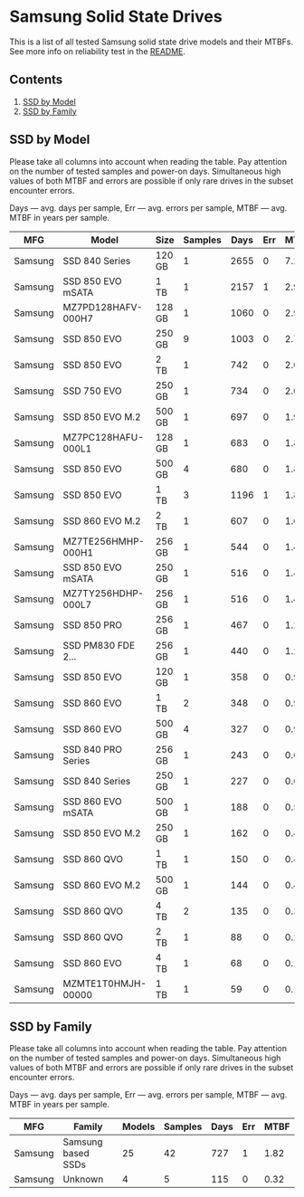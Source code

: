 Samsung Solid State Drives
==========================

This is a list of all tested Samsung solid state drive models and their MTBFs. See
more info on reliability test in the [README](https://github.com/bsdhw/SMART).

Contents
--------

1. [ SSD by Model  ](#ssd-by-model)
2. [ SSD by Family ](#ssd-by-family)

SSD by Model
------------

Please take all columns into account when reading the table. Pay attention on the
number of tested samples and power-on days. Simultaneous high values of both MTBF
and errors are possible if only rare drives in the subset encounter errors.

Days   — avg. days per sample,
Err    — avg. errors per sample,
MTBF   — avg. MTBF in years per sample.

| MFG       | Model              | Size   | Samples | Days  | Err   | MTBF   |
|-----------|--------------------|--------|---------|-------|-------|--------|
| Samsung   | SSD 840 Series     | 120 GB | 1       | 2655  | 0     | 7.28   |
| Samsung   | SSD 850 EVO mSATA  | 1 TB   | 1       | 2157  | 1     | 2.96   |
| Samsung   | MZ7PD128HAFV-000H7 | 128 GB | 1       | 1060  | 0     | 2.91   |
| Samsung   | SSD 850 EVO        | 250 GB | 9       | 1003  | 0     | 2.75   |
| Samsung   | SSD 850 EVO        | 2 TB   | 1       | 742   | 0     | 2.03   |
| Samsung   | SSD 750 EVO        | 250 GB | 1       | 734   | 0     | 2.01   |
| Samsung   | SSD 850 EVO M.2    | 500 GB | 1       | 697   | 0     | 1.91   |
| Samsung   | MZ7PC128HAFU-000L1 | 128 GB | 1       | 683   | 0     | 1.87   |
| Samsung   | SSD 850 EVO        | 500 GB | 4       | 680   | 0     | 1.86   |
| Samsung   | SSD 850 EVO        | 1 TB   | 3       | 1196  | 1     | 1.80   |
| Samsung   | SSD 860 EVO M.2    | 2 TB   | 1       | 607   | 0     | 1.66   |
| Samsung   | MZ7TE256HMHP-000H1 | 256 GB | 1       | 544   | 0     | 1.49   |
| Samsung   | SSD 850 EVO mSATA  | 250 GB | 1       | 516   | 0     | 1.42   |
| Samsung   | MZ7TY256HDHP-000L7 | 256 GB | 1       | 516   | 0     | 1.41   |
| Samsung   | SSD 850 PRO        | 256 GB | 1       | 467   | 0     | 1.28   |
| Samsung   | SSD PM830 FDE 2... | 256 GB | 1       | 440   | 0     | 1.21   |
| Samsung   | SSD 850 EVO        | 120 GB | 1       | 358   | 0     | 0.98   |
| Samsung   | SSD 860 EVO        | 1 TB   | 2       | 348   | 0     | 0.96   |
| Samsung   | SSD 860 EVO        | 500 GB | 4       | 327   | 0     | 0.90   |
| Samsung   | SSD 840 PRO Series | 256 GB | 1       | 243   | 0     | 0.67   |
| Samsung   | SSD 840 Series     | 250 GB | 1       | 227   | 0     | 0.62   |
| Samsung   | SSD 860 EVO mSATA  | 500 GB | 1       | 188   | 0     | 0.52   |
| Samsung   | SSD 850 EVO M.2    | 250 GB | 1       | 162   | 0     | 0.44   |
| Samsung   | SSD 860 QVO        | 1 TB   | 1       | 150   | 0     | 0.41   |
| Samsung   | SSD 860 EVO M.2    | 500 GB | 1       | 144   | 0     | 0.40   |
| Samsung   | SSD 860 QVO        | 4 TB   | 2       | 135   | 0     | 0.37   |
| Samsung   | SSD 860 QVO        | 2 TB   | 1       | 88    | 0     | 0.24   |
| Samsung   | SSD 860 EVO        | 4 TB   | 1       | 68    | 0     | 0.19   |
| Samsung   | MZMTE1T0HMJH-00000 | 1 TB   | 1       | 59    | 0     | 0.16   |

SSD by Family
-------------

Please take all columns into account when reading the table. Pay attention on the
number of tested samples and power-on days. Simultaneous high values of both MTBF
and errors are possible if only rare drives in the subset encounter errors.

Days   — avg. days per sample,
Err    — avg. errors per sample,
MTBF   — avg. MTBF in years per sample.

| MFG       | Family                 | Models | Samples | Days  | Err   | MTBF   |
|-----------|------------------------|--------|---------|-------|-------|--------|
| Samsung   | Samsung based SSDs     | 25     | 42      | 727   | 1     | 1.82   |
| Samsung   | Unknown                | 4      | 5       | 115   | 0     | 0.32   |
